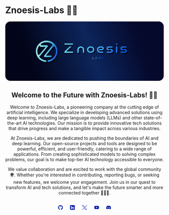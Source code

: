 #  Znoesis-Labs 🧪✨


<p align="center">
  <a href="https://ultralytics.com/">
  <img width="900" src="https://github.com/Znoesis-Labs/.github/blob/main/profile/img/banner.png"></a>
</p>




<div align="center">

## **Welcome to the Future with Znoesis-Labs! 🚀🔮**

Welcome to Znoesis-Labs, a pioneering company at the cutting edge of artificial intelligence. We specialize in developing advanced solutions using deep learning, including large language models (LLMs) and other state-of-the-art AI technologies. Our mission is to provide innovative tech solutions that drive progress and make a tangible impact across various industries.

At Znoesis-Labs, we are dedicated to pushing the boundaries of AI and deep learning. Our open-source projects and tools are designed to be powerful, efficient, and user-friendly, catering to a wide range of applications. From creating sophisticated models to solving complex problems, our goal is to make top-tier AI technology accessible to everyone.

We value collaboration and are excited to work with the global community 🌍. Whether you're interested in contributing, reporting bugs, or seeking new features, we welcome your engagement. Join us in our quest to transform AI and tech solutions, and let's make the future smarter and more connected together 🚀💡🌟.


<br>
<a href="https://github.com/Znoesis-Labs"><img src="https://github.com/Znoesis-Labs/.github/blob/main/profile/img/logo-social-github.png" width="3%" alt="Znoesis-Labs GitHub"></a>
<img src="https://github.com/Znoesis-Labs/.github/blob/main/profile/img/logo-transparent.png" width="3%" alt="space">
<a href="https://www.linkedin.com/company/-/"><img src="https://github.com/Znoesis-Labs/.github/blob/main/profile/img/logo-social-linkedin.png" width="3%" alt="Znoesis-Labs LinkedIn"></a>
<img src="https://github.com/Znoesis-Labs/.github/blob/main/profile/img/logo-transparent.png" width="3%" alt="space">
<a href="https://twitter.com/-"><img src="https://github.com/Znoesis-Labs/.github/blob/main/profile/img/logo-social-twitter.png" width="3%" alt="Znoesis-Labs Twitter"></a>
<img src="https://github.com/Znoesis-Labs/.github/blob/main/profile/img/logo-transparent.png" width="3%" alt="space">
<a href="https://youtube.com/-"><img src="https://github.com/Znoesis-Labs/.github/blob/main/profile/img/logo-social-youtube.png" width="3%" alt="Znoesis-Labs YouTube"></a>
<img src="https://github.com/Znoesis-Labs/.github/blob/main/profile/img/logo-transparent.png" width="3%" alt="space">
<a href="https://discord.com"><img src="https://github.com/Znoesis-Labs/.github/blob/main/profile/img/logo-social-discord.png" width="3%" alt="Znoesis-Labs Discord"></a>

</div>


